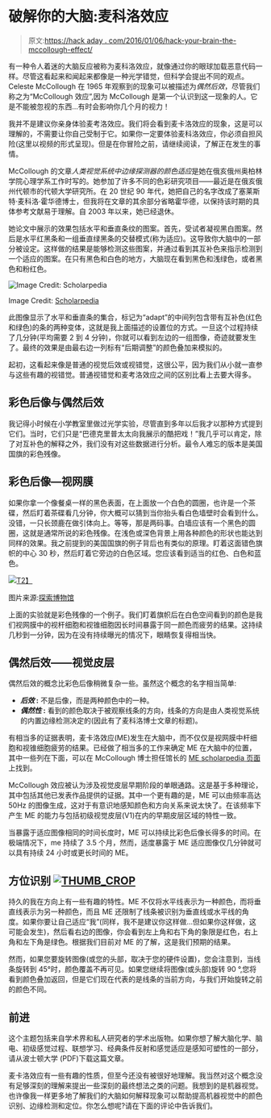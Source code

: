 # 破解你的大脑:麦科洛效应

> 原文:[https://hack aday . com/2016/01/06/hack-your-brain-the-mccollough-effect/](https://hackaday.com/2016/01/06/hack-your-brain-the-mccollough-effect/)

有一种令人着迷的大脑反应被称为麦科洛效应，就像通过你的眼球加载恶意代码一样。尽管这看起来和闻起来都像是一种光学错觉，但科学会提出不同的观点。Celeste McCollough 在 1965 年观察到的现象可以被描述为*偶然后效*，尽管我们称之为“McCollough 效应”,因为 McCollough 是第一个认识到这一现象的人。它是不能被忽视的东西…有时会影响你几个月的视力！

我并不是建议你亲身体验麦考洛效应。我们将会看到麦卡洛效应的现象，这是可以理解的，不需要让你自己受制于它。如果你一定要体验麦科洛效应，你必须自担风险(这里以视频的形式呈现)。但是在你冒险之前，请继续阅读，了解正在发生的事情。

McCollough 的文章*人类视觉系统中边缘探测器的颜色适应*是她在俄亥俄州奥柏林学院心理学系工作时写的。她参加了许多不同的色彩研究项目——最近是在俄亥俄州代顿市的代顿大学研究所。在 20 世纪 90 年代，她把自己的名字改成了塞莱斯特·麦科洛·霍华德博士，但我将在文章的其余部分省略霍华德，以保持该时期的具体参考文献易于理解。自 2003 年以来，她已经退休。

她论文中展示的效果包括水平和垂直条纹的图案。首先，受试者凝视黑白图案。然后是水平红黑条和一组垂直绿黑条的交替模式(称为适应)。这导致你大脑中的一部分被设定。这样做的结果是能够检测这些图案，并通过看到其互补色来指示检测到一个适应的图案。在只有黑色和白色的地方，大脑现在看到黑色和浅绿色，或者黑色和粉红色。

![Image Credit: Scholarpedia](../Images/5dbf7cc4a9732dba92b3c54ffddc13f2.png)

Image Credit: [Scholarpedia](http://www.scholarpedia.org/article/McCollough_effect)

此图像显示了水平和垂直条的集合，标记为“adapt”的中间列包含带有互补色(红色和绿色)的条的两种变体，这就是我上面描述的设置位的方式。一旦这个过程持续了几分钟(平均需要 2 到 4 分钟)，你就可以看到左边的一组图像，奇迹就要发生了。最终的效果是由最右边一列标有“后期调整”的颜色叠加来模拟的。

起初，这看起来像是普通的视觉后效或视错觉，这很公平，因为我们从小就一直参与这些有趣的视错觉。普通视错觉和麦考洛效应之间的区别比看上去要大得多。

## 彩色后像与偶然后效

我记得小时候在小学教室里做过光学实验，尽管直到多年以后我才以那种方式提到它们。当时，它们只是“巴德克里普太太向我展示的酷把戏！”我几乎可以肯定，除了对互补色的解释之外，我们没有对这些数据进行分析。最令人难忘的版本是美国国旗的彩色残像。

## 彩色后像—视网膜

如果你拿一个像餐桌一样的黑色表面，在上面放一个白色的圆圈，也许是一个茶碟，然后盯着茶碟看几分钟，你大概可以猜到当你抬头看白色墙壁时会看到什么。没错，一只长颈鹿在做引体向上。等等，那是两码事。白墙应该有一个黑色的圆圈，这就是通常所说的彩色残像。在浅色或深色背景上用各种颜色的形状也能达到同样的效果。我之前提到的美国国旗的例子背后也有类似的原理。盯着这面错色旗帜的中心 30 秒，然后盯着它旁边的白色区域。您应该看到适当的红色、白色和蓝色。

[![](../Images/de1e7000ea88f3155cf4589c049bc852.png)T2】](https://hackaday.com/wp-content/uploads/2016/01/flag_horizontal.png)

图片来源:[探索博物馆](https://www.exploratorium.edu/exhibits/bird_in_a_cage/bird_in_a_cage.html)

上面的实验就是彩色残像的一个例子。我们盯着旗帜后在白色空间看到的颜色是我们视网膜中的视杆细胞和视锥细胞因长时间暴露于同一颜色而疲劳的结果。这持续几秒到一分钟，因为在没有持续曝光的情况下，眼睛恢复得相当快。

## 偶然后效——视觉皮层

偶然后效的概念比彩色后像稍微复杂一些。虽然这个概念的名字相当简单:

*   ***后效* :** 不是后像，而是两种颜色中的一种。
*   ***偶然性* :** 看到的颜色取决于被观察线条的方向，线条的方向是由人类视觉系统的内置边缘检测决定的(因此有了麦科洛博士文章的标题)。

有相当多的证据表明，麦卡洛效应(ME)发生在大脑中，而不仅仅是视网膜中杆细胞和视锥细胞疲劳的结果。已经做了相当多的工作来确定 ME 在大脑中的位置，其中一些列在下面，可以在 McCollough 博士担任馆长的 [ME scholarpedia 页面](http://www.scholarpedia.org/article/McCollough_effect)上找到。

McCollough 效应被认为涉及视觉皮层早期阶段的单眼通路。这是基于多种理论，其中包括其他已发表作品提供的证据。其中一个更有趣的是，ME 可以由频率高达 50Hz 的图像生成，这对于有意识地感知颜色和方向关系来说太快了。在该频率下产生 ME 的能力与包括初级视觉皮层(V1)在内的早期皮层区域的特性一致。

当暴露于适应图像相同的时间长度时，ME 可以持续比彩色后像长得多的时间。在极端情况下，me 持续了 3.5 个月，然而，适度暴露于 ME 适应图像仅几分钟就可以具有持续 24 小时或更长时间的 ME。

## 方位识别 [![THUMB_CROP](../Images/277dcb53751e37b4462312584a239585.png)](https://hackaday.com/wp-content/uploads/2016/01/thumb_crop.png)

持久的我在方向上有一些有趣的特性。ME 不仅将水平线表示为一种颜色，而将垂直线表示为另一种颜色，而且 ME 还限制了线条被识别为垂直线或水平线的角度。如果你要让自己适应“我”(同样，我不是建议你这样做…但如果你这样做，这可能会发生)，然后看右边的图像，你会看到左上角和右下角的象限是红色，右上角和左下角是绿色。根据我们目前对 ME 的了解，这是我们预期的结果。

然而，如果您要旋转图像(或您的头部，取决于您的硬件设置)，您会注意到，当线条旋转到 45°时，颜色覆盖不再可见。如果您继续将图像(或头部)旋转 90 °,您将看到颜色叠加返回，但是它们现在代表的是线条的当前方向，与我们开始旋转之前的颜色不同。

## 前进

这个主题包括来自学术界和私人研究者的学术出版物。如果你想了解大脑化学、脑电、初级感觉过程、联想学习、经典条件反射和感觉适应是感知可塑性的一部分，请从波士顿大学 (PDF)下载这篇文章。

麦卡洛效应有一些有趣的性质，但至今还没有被很好地理解。我当然对这个概念没有足够深刻的理解来提出一些深刻的最终想法之类的问题。我想到的是机器视觉。也许像我一样更多地了解我们的大脑如何解释现象可以帮助提高机器视觉中的颜色识别、边缘检测和定位。你怎么想呢?请在下面的评论中告诉我们。